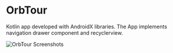 # OrbTour
Kotlin app developed with AndroidX libraries. The App implements navigation drawer component and recyclerview. 


![OrbTour Screenshots](https://user-images.githubusercontent.com/28142244/134563977-24a3ea02-41cf-47d5-9198-849f1fffd6c5.jpg)
